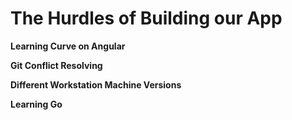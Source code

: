 The Hurdles of Building our App
===============================

__Learning Curve on Angular__

__Git Conflict Resolving__

__Different Workstation Machine Versions__

__Learning Go__